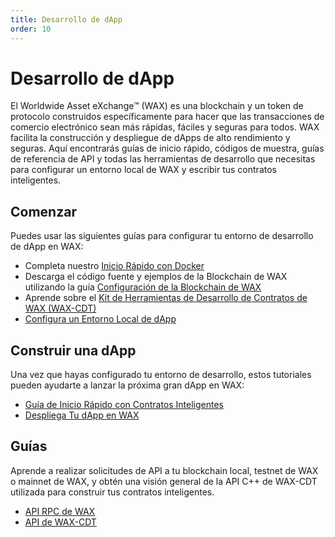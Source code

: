 ```yaml
---
title: Desarrollo de dApp
order: 10
---
```


# Desarrollo de dApp

El Worldwide Asset eXchange™ (WAX) es una blockchain y un token de protocolo construidos específicamente para hacer que las transacciones de comercio electrónico sean más rápidas, fáciles y seguras para todos. WAX facilita la construcción y despliegue de dApps de alto rendimiento y seguras. Aquí encontrarás guías de inicio rápido, códigos de muestra, guías de referencia de API y todas las herramientas de desarrollo que necesitas para configurar un entorno local de WAX y escribir tus contratos inteligentes.

## Comenzar

Puedes usar las siguientes guías para configurar tu entorno de desarrollo de dApp en WAX:

  * Completa nuestro [Inicio Rápido con Docker](/es/build/dapp-development/docker-setup/)
  * Descarga el código fuente y ejemplos de la Blockchain de WAX utilizando la guía [Configuración de la Blockchain de WAX](/es/build/dapp-development/wax-blockchain-setup/)
  * Aprende sobre el [Kit de Herramientas de Desarrollo de Contratos de WAX (WAX-CDT)](/es/build/dapp-development/wax-cdt/)
  * [Configura un Entorno Local de dApp](/es/build/dapp-development/setup-local-dapp-environment/)

<span class="anchor" id="buildDapp"></span>
<h2>Construir una dApp</h2>

Una vez que hayas configurado tu entorno de desarrollo, estos tutoriales pueden ayudarte a lanzar la próxima gran dApp en WAX:

  * [Guía de Inicio Rápido con Contratos Inteligentes](/es/build/dapp-development/smart-contract-quickstart/)
  * [Despliega Tu dApp en WAX](/es/build/dapp-development/deploy-dapp-on-wax/)

<span class="anchor" id="guides"></span>
<h2>Guías</h2>

Aprende a realizar solicitudes de API a tu blockchain local, testnet de WAX o mainnet de WAX, y obtén una visión general de la API C++ de WAX-CDT utilizada para construir tus contratos inteligentes.

  * [API RPC de WAX](/es/learn/api-reference/)
  * [API de WAX-CDT](/es/learn/api-reference/cdt_api/)

<ChildTableOfContents :max="2" title="Más contenidos de esta sección" />

